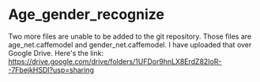 # Age_gender_recognize
Two more files are unable to be added to the git repository. Those files are age_net.caffemodel and gender_net.caffemodel. 
I have uploaded that over Google Drive. Here's the link: https://drive.google.com/drive/folders/1UFDor9hnLX8ErdZ82IoR--7FbejkHSDI?usp=sharing
